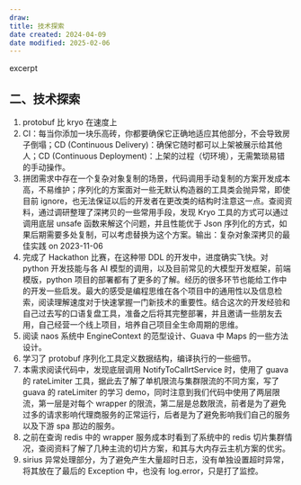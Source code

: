 ```yaml
---
draw:
title: 技术探索
date created: 2024-04-09
date modified: 2025-02-06
---
```


excerpt

<!-- more -->

## 二、技术探索

1. protobuf 比 kryo 在速度上
2. CI：每当你添加一块乐高砖，你都要确保它正确地适应其他部分，不会导致房子倒塌；CD (Continuous Delivery)：确保它随时都可以上架被展示给其他人；CD (Continuous Deployment)：上架的过程（切环境），无需繁琐易错的手动操作。
3. 拼团需求中存在一个复杂对象复制的场景，代码调用手动复制的方案开发成本高，不易维护；序列化的方案面对一些无默认构造器的工具类会抛异常，即使目前 ignore，也无法保证以后的开发者在更改类的结构时注意这一点。查阅资料，通过调研整理了深拷贝的一些常用手段，发现 Kryo 工具的方式可以通过调用底层 unsafe 函数来解这个问题，并且性能优于 Json 序列化的方式，如果后期需要多处复制，可以考虑替换为这个方案。输出：复杂对象深拷贝的最佳实践 on 2023-11-06
4. 完成了 Hackathon 比赛，在这种带 DDL 的开发中，进度确实飞快。对 python 开发技能与各 AI 模型的调用，以及目前常见的大模型开发框架，前端模版，python 项目的部署都有了更多的了解。经历的很多环节也能给工作中的开发一些启发。最大的感受是编程思维在各个项目中的通用性以及信息检索，阅读理解速度对于快速掌握一门新技术的重要性。结合这次的开发经验和自己过去写的口语复盘工具，准备之后将其完整部署，并且邀请一些朋友去用，自己经营一个线上项目，培养自己项目全生命周期的思维。
5. 阅读 naos 系统中 EngineContext 的范型设计、Guava 中 Maps 的一些方法设计。
6. 学习了 protobuf 序列化工具定义数据结构，编译执行的一些细节。
7. 本需求阅读代码中，发现底层调用 NotifyToCallrtService 时，使用了 guava 的 rateLimiter 工具，据此去了解了单机限流与集群限流的不同方案，写了 guava 的 rateLimiter 的学习 demo，同时注意到我们代码中使用了两层限流，第一层是对每个 wrapper 的限流，第二层是总数限流，前者是为了避免过多的请求影响代理商服务的正常运行，后者是为了避免影响我们自己的服务以及下游 spa 那边的服务。
8. 之前在查询 redis 中的 wrapper 服务成本时看到了系统中的 redis 切片集群情况，查阅资料了解了几种主流的切片方案，和其与大内存云主机方案的优劣。
9. sirius 异常处理部分，为了避免产生大量超时日志，没有单独设置超时异常，将其放在了最后的 Exception 中，也没有 log.error，只是打了监控。
